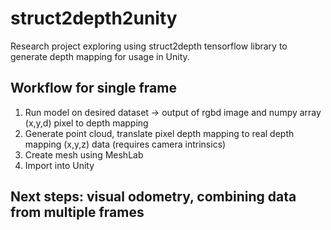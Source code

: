 # struct2depth2unity
Research project exploring using struct2depth tensorflow library to generate depth mapping for usage in Unity.

## Workflow for single frame
1. Run model on desired dataset -> output of rgbd image and numpy array (x,y,d) pixel to depth mapping
2. Generate point cloud, translate pixel depth mapping to real depth mapping (x,y,z) data (requires camera intrinsics) 
3. Create mesh using MeshLab
4. Import into Unity

## Next steps: visual odometry, combining data from multiple frames
